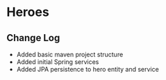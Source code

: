 # Heroes

## Change Log
- Added basic maven project structure
- Added initial Spring services
- Added JPA persistence to hero entity and service
